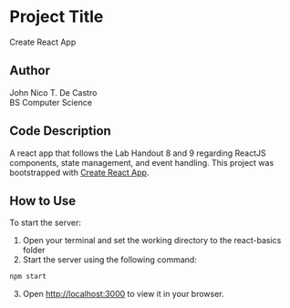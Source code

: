# Project Title

Create React App

## Author

John Nico T. De Castro  
BS Computer Science  

## Code Description
A react app that follows the Lab Handout 8 and 9 regarding ReactJS components, state management, and event handling. This project was bootstrapped with [Create React App](https://github.com/facebook/create-react-app).  

## How to Use

To start the server:
1) Open your terminal and set the working directory to the react-basics folder  
2) Start the server using the following command:
```bash
npm start
```
3) Open [http://localhost:3000](http://localhost:3000) to view it in your browser.  